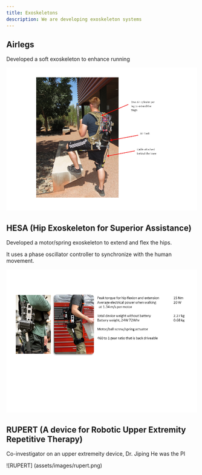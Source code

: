 ```yaml
---
title: Exoskeletons
description: We are developing exoskeleton systems
---
```


## Airlegs

Developed a soft exoskeleton to enhance running

![Airlegs](assets/images/airlegs.png)

## HESA (Hip Exoskeleton for Superior Assistance)

Developed a motor/spring exoskeleton to extend and flex the hips.

It uses a phase oscillator controller to synchronize with the human movement.

![HESA](assets/images/hesa.png)

## RUPERT (A device for Robotic Upper Extremity Repetitive Therapy)

Co-investigator on an upper extremeity device, Dr. Jiping He was the PI

![RUPERT] (assets/images/rupert.png)

